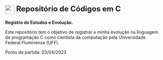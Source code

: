 <h1>
<div style="font-size: 24px;">
    <img align="center" width="30px" src="https://i.imgur.com/7ruJ9iO.png">
    <span>Repositório de Códigos em C</span>
</div>
</h1>

**Registro de Estudos e Evolução.**

Este repositório tem o objetivo de registrar a minha evolução na linguagem de programação C como cientista da computação pela Universidade Federal Fluminense (UFF).

Ponto de partida: 03/04/2023
